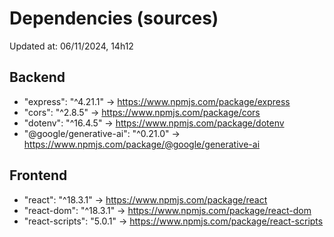 # Dependencies (sources)

Updated at: 06/11/2024, 14h12

## Backend

* "express": "^4.21.1" -> https://www.npmjs.com/package/express
* "cors": "^2.8.5" -> https://www.npmjs.com/package/cors
* "dotenv": "^16.4.5" -> https://www.npmjs.com/package/dotenv
* "@google/generative-ai": "^0.21.0" -> https://www.npmjs.com/package/@google/generative-ai

## Frontend

* "react": "^18.3.1" -> https://www.npmjs.com/package/react
* "react-dom": "^18.3.1" -> https://www.npmjs.com/package/react-dom
* "react-scripts": "5.0.1" -> https://www.npmjs.com/package/react-scripts
